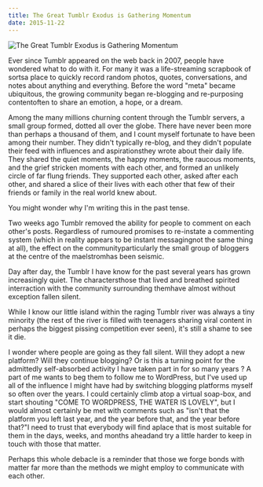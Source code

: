 ```yaml
---
title: The Great Tumblr Exodus is Gathering Momentum
date: 2015-11-22
---
```


![The Great Tumblr Exodus is Gathering Momentum](https://source.unsplash.com/ZYYS1kapOm8/1600x900)

Ever since Tumblr appeared on the web back in 2007, people have wondered what to do with it. For many it was a life-streaming scrapbook of sortsa place to quickly record random photos, quotes, conversations, and notes about anything and everything. Before the word "meta" became ubiquitous, the growing community began re-blogging and re-purposing contentoften to share an emotion, a hope, or a dream.

Among the many millions churning content through the Tumblr servers, a small group formed, dotted all over the globe. There have never been more than perhaps a thousand of them, and I count myself fortunate to have been among their number. They didn't typically re-blog, and they didn't populate their feed with influences and aspirationsthey wrote about their daily life. They shared the quiet moments, the happy moments, the raucous moments, and the grief stricken moments with each other, and formed an unlikely circle of far flung friends. They supported each other, asked after each other, and shared a slice of their lives with each other that few of their friends or family in the real world knew about.

You might wonder why I'm writing this in the past tense.

Two weeks ago Tumblr removed the ability for people to comment on each other's posts. Regardless of rumoured promises to re-instate a commenting system (which in reality appears to be instant messagingnot the same thing at all), the effect on the communityparticularly the small group of bloggers at the centre of the maelstromhas been seismic.

Day after day, the Tumblr I have know for the past several years has grown increasingly quiet. The charactersthose that lived and breathed spirited interraction with the community surrounding themhave almost without exception fallen silent.

While I know our little island within the raging Tumblr river was always a tiny minority (the rest of the river is filled with teenagers sharing viral content in perhaps the biggest pissing competition ever seen), it's still a shame to see it die.

I wonder where people are going as they fall silent. Will they adopt a new platform? Will they continue blogging? Or is this a turning point for the admittedly self-absorbed activity I have taken part in for so many years ? A part of me wants to beg them to follow me to WordPress, but I've used up all of the influence I might have had by switching blogging platforms myself so often over the years. I could certainly climb atop a virtual soap-box, and start shouting "COME TO WORDPRESS, THE WATER IS LOVELY", but I would almost certainly be met with comments such as "isn't that the platform you left last year, and the year before that, and the year before that?"I need to trust that everybody will find aplace that is most suitable for them in the days, weeks, and months aheadand try a little harder to keep in touch with those that matter.

Perhaps this whole debacle is a reminder that those we forge bonds with matter far more than the methods we might employ to communicate with each other.